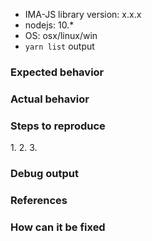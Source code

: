 -   IMA-JS library version: x.x.x
-   nodejs: 10.\*
-   OS: osx/linux/win
-   `yarn list` output

<!-- put the output from running yarn list here -->

### Expected behavior

<!-- What should have happened? -->

### Actual behavior

<!-- What actually happened? -->

### Steps to reproduce

1\.
2\.
3\.

### Debug output

<!-- Provide a link to a GitHub Gist containing the complete debug output. The debut output should be very long. Do NOT paste the debut output in the issue, just paste the link to the Gist. -->

### References

<!-- Are there any other GitHub issues (open or closed) that should be linked here? -->

<!-- For example: -->

<!-- - GH-1234 -->

<!-- - ... -->

### How can it be fixed

<!-- Fill this section in if you know how this could or should be fixed. -->
